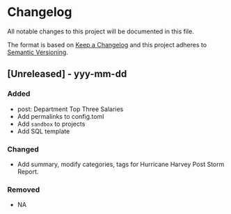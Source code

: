 # Changelog
All notable changes to this project will be documented in this file.

The format is based on [Keep a Changelog](http://keepachangelog.com/en/1.0.0/)
and this project adheres to [Semantic Versioning](http://semver.org/spec/v2.0.0.html).

## [Unreleased] - yyy-mm-dd

### Added
  - post: Department Top Three Salaries
  - Add permalinks to config.toml
  - Add `sandbox` to projects
  - Add SQL template

### Changed
  - Add summary, modify categories, tags for Hurricane Harvey Post Storm Report.

### Removed
- NA
